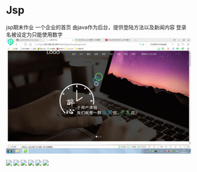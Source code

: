
# Jsp
jsp期末作业
一个企业的首页
由java作为后台，提供登陆方法以及新闻内容
登录名被设定为只能使用数字
![image](http://github.com/xyht/jsp/raw/master/imgs/1.png)

![](http://123.206.29.239:8080/img/3.png)
![](http://123.206.29.239:8080/img/4.png)
![](http://123.206.29.239:8080/img/5.png)
![](http://123.206.29.239:8080/img/6.png)
![](http://123.206.29.239:8080/img/7.png)
![](http://123.206.29.239:8080/img/8.png)


